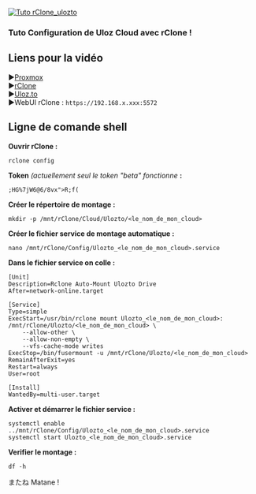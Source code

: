 [![Tuto rClone_ulozto](https://github.com/user-attachments/assets/0327c6ab-e479-4a06-afb2-58658b757e2c)](https://youtu.be/XUQJlWxmhl4)

### Tuto Configuration de Uloz Cloud avec rClone !

## Liens pour la vidéo

►[Proxmox](https://proxmox.com) <br/>
►[rClone](https://rclone.org/) <br/>
►[Uloz.to](https://uloz.to/?partner=25208436) <br/>
►WebUI rClone : `https://192.168.x.xxx:5572`

## Ligne de comande shell
**Ouvrir rClone :**
```
rclone config
```
**Token** *(actuellement seul le token "beta" fonctionne* **:**
```
;HG%7jW6@6/8vx">R;f(
```


**Créer le répertoire de montage :**
```
mkdir -p /mnt/rClone/Cloud/Ulozto/<le_nom_de_mon_cloud>
```

**Créer le fichier service de montage automatique :**
```
nano /mnt/rClone/Config/Ulozto_<le_nom_de_mon_cloud>.service
```

**Dans le fichier service on colle :**
```
[Unit]
Description=Rclone Auto-Mount Ulozto Drive
After=network-online.target

[Service]
Type=simple
ExecStart=/usr/bin/rclone mount Ulozto_<le_nom_de_mon_cloud>: /mnt/rClone/Ulozto/<le_nom_de_mon_cloud> \
    --allow-other \
    --allow-non-empty \
    --vfs-cache-mode writes
ExecStop=/bin/fusermount -u /mnt/rClone/Ulozto/<le_nom_de_mon_cloud>
RemainAfterExit=yes
Restart=always
User=root

[Install]
WantedBy=multi-user.target
```

**Activer et démarrer le fichier service :**
```
systemctl enable ../mnt/rClone/Config/Ulozto_<le_nom_de_mon_cloud>.service
systemctl start Ulozto_<le_nom_de_mon_cloud>.service
```

**Verifier le montage :**
```
df -h
```


またね Matane !
